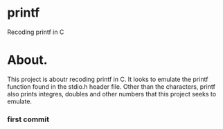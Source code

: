 # printf
Recoding printf in C
# About.
This project is aboutr recoding printf in C. It looks to emulate the printf function found in the stdio.h header file.
Other than the characters, printf also prints integres, doubles and other numbers that this project seeks to emulate.
### first commit


